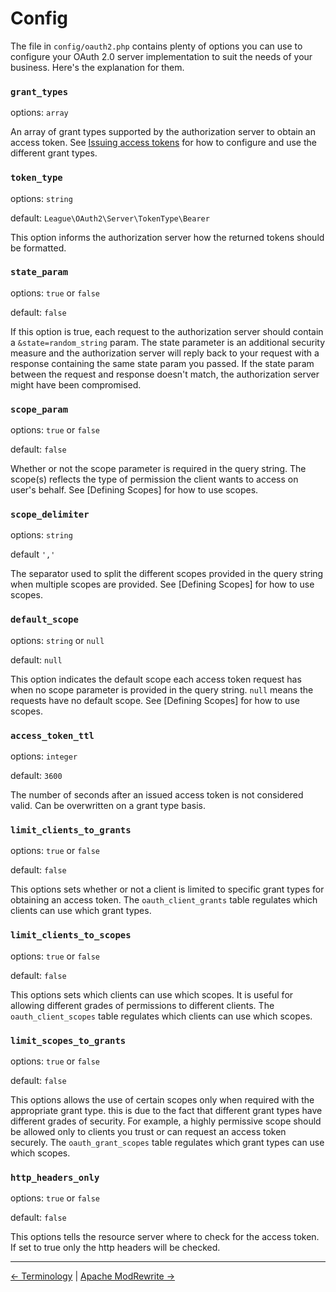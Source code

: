 # Config

The file in `config/oauth2.php` contains plenty of options you can use to configure your OAuth 2.0 server implementation to suit the needs of your business. Here's the explanation for them.

### `grant_types`
options: `array`

An array of grant types supported by the authorization server to obtain an access token. See [Issuing access tokens](https://github.com/lucadegasperi/oauth2-server-laravel/wiki#authorization-server) for how to configure and use the different grant types.

### `token_type`
options: `string`

default: `League\OAuth2\Server\TokenType\Bearer`

This option informs the authorization server how the returned tokens should be formatted.

### `state_param`
options: `true` or `false`

default: `false`

If this option is true, each request to the authorization server should contain a `&state=random_string` param. The state parameter is an additional security measure and the authorization server will reply back to your request with a response containing the same state param you passed. If the state param between the request and response doesn't match, the authorization server might have been compromised.

### `scope_param`
options: `true` or `false`

default: `false`

Whether or not the scope parameter is required in the query string. The scope(s) reflects the type of permission the client wants to access on user's behalf. See [Defining Scopes] for how to use scopes.


### `scope_delimiter`
options: `string`

default `','`

The separator used to split the different scopes provided in the query string when multiple scopes are provided. See [Defining Scopes] for how to use scopes.


### `default_scope`
options: `string` or `null`

default: `null`

This option indicates the default scope each access token request has when no scope parameter is provided in the query string. `null` means the requests have no default scope. See [Defining Scopes] for how to use scopes.


### `access_token_ttl`
options: `integer`

default: `3600`

The number of seconds after an issued access token is not considered valid. Can be overwritten on a grant type basis.

### `limit_clients_to_grants`
options: `true` or `false`

default: `false`

This options sets whether or not a client is limited to specific grant types for obtaining an access token. The `oauth_client_grants` table regulates which clients can use which grant types.

### `limit_clients_to_scopes`
options: `true` or `false`

default: `false`

This options sets which clients can use which scopes. It is useful for allowing different grades of permissions to different clients. The `oauth_client_scopes` table regulates which clients can use which scopes.

### `limit_scopes_to_grants`
options: `true` or `false`

default: `false`

This options allows the use of certain scopes only when required with the appropriate grant type. this is due to the fact that different grant types have different grades of security. For example, a highly permissive scope should be allowed only to clients you trust or can request an access token securely.
The `oauth_grant_scopes` table regulates which grant types can use which scopes.

### `http_headers_only`
options: `true` or `false`

default: `false`

This options tells the resource server where to check for the access token. If set to true only the http headers will be checked.

---

[&larr; Terminology](terminology.md) | [Apache ModRewrite &rarr;](apache.md)
